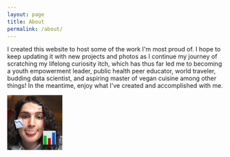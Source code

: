 ```yaml
---
layout: page
title: About
permalink: /about/
---
```


I created this website to host some of the work I'm most proud of. I hope to keep updating it with new projects and photos as I continue my journey of scratching my lifelong curiosity itch, which has thus far led me to becoming a youth empowerment leader, public health peer educator, world traveler, budding data scientist, and aspiring master of vegan cuisine among other things! In the meantime, enjoy what I've created and accomplished with me.

<img src="/assets/images/me.JPG" alt="Me" style="width:128px;height:128px;">
